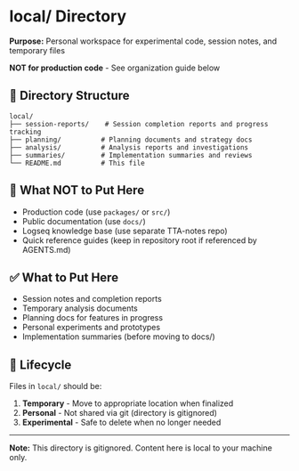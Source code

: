 # local/ Directory

**Purpose:** Personal workspace for experimental code, session notes, and temporary files

**NOT for production code** - See organization guide below

## 📁 Directory Structure

```
local/
├── session-reports/    # Session completion reports and progress tracking
├── planning/          # Planning documents and strategy docs
├── analysis/          # Analysis reports and investigations
├── summaries/         # Implementation summaries and reviews
└── README.md          # This file
```

## 🚫 What NOT to Put Here

- Production code (use `packages/` or `src/`)
- Public documentation (use `docs/`)
- Logseq knowledge base (use separate TTA-notes repo)
- Quick reference guides (keep in repository root if referenced by AGENTS.md)

## ✅ What to Put Here

- Session notes and completion reports
- Temporary analysis documents
- Planning docs for features in progress
- Personal experiments and prototypes
- Implementation summaries (before moving to docs/)

## 🔄 Lifecycle

Files in `local/` should be:
1. **Temporary** - Move to appropriate location when finalized
2. **Personal** - Not shared via git (directory is gitignored)
3. **Experimental** - Safe to delete when no longer needed

---

**Note:** This directory is gitignored. Content here is local to your machine only.
